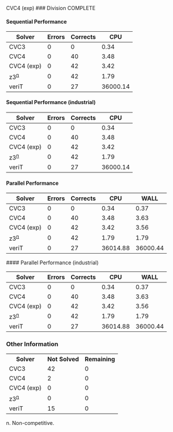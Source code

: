 <td>CVC4 (exp)</td>
</tr>
</table>
### Division COMPLETE
 




#### Sequential Performance
<table id="sequential" class="result sorted">
<thead>
<tr>
<th class="center">Solver</th><th class="center">Errors</th>
<th class="center">Corrects</th>
<th class="center">CPU</th>
</tr>
</thead>
<tr>
<td>CVC3</td>
<td class="right">0</td>
<td class="right">0</td>
<td class="right">0.34</td>
</tr>
<tr>
<td>CVC4</td>
<td class="right">0</td>
<td class="right">40</td>
<td class="right">3.48</td>
</tr>
<tr>
<td>CVC4 (exp)</td>
<td class="right">0</td>
<td class="right">42</td>
<td class="right">3.42</td>
</tr>
<tr>
<td><span class="non-competing-grey">z3<sup><a href="#fn">n</a></sup></span></td>
<td class="right">0</td>
<td class="right">42</td>
<td class="right">1.79</td>
</tr>
<tr>
<td>veriT</td>
<td class="right">0</td>
<td class="right">27</td>
<td class="right">36000.14</td>
</tr>
</table>

#### Sequential Performance (industrial)
<table id="sequentiali" class="result sorted">
<thead>
<tr>
<th class="center">Solver</th><th class="center">Errors</th>
<th class="center">Corrects</th>
<th class="center">CPU</th>
</tr>
</thead>
<tr>
<td>CVC3</td>
<td class="right">0</td>
<td class="right">0</td>
<td class="right">0.34</td>
</tr>
<tr>
<td>CVC4</td>
<td class="right">0</td>
<td class="right">40</td>
<td class="right">3.48</td>
</tr>
<tr>
<td>CVC4 (exp)</td>
<td class="right">0</td>
<td class="right">42</td>
<td class="right">3.42</td>
</tr>
<tr>
<td><span class="non-competing-grey">z3<sup><a href="#fn">n</a></sup></span></td>
<td class="right">0</td>
<td class="right">42</td>
<td class="right">1.79</td>
</tr>
<tr>
<td>veriT</td>
<td class="right">0</td>
<td class="right">27</td>
<td class="right">36000.14</td>
</tr>
</table>

#### Parallel Performance
<table id="parallel" class="result sorted">
<thead>
<tr>
<th class="center">Solver</th><th class="center">Errors</th>
<th class="center">Corrects</th>
<th class="center">CPU</th>
<th class="center">WALL</th>
</tr>
</thead>
<tr>
<td>CVC3</td>
<td class="right">0</td>
<td class="right">0</td>
<td class="right">0.34</td>
<td class="right">0.37</td>
</tr>
<tr>
<td>CVC4</td>
<td class="right">0</td>
<td class="right">40</td>
<td class="right">3.48</td>
<td class="right">3.63</td>
</tr>
<tr>
<td>CVC4 (exp)</td>
<td class="right">0</td>
<td class="right">42</td>
<td class="right">3.42</td>
<td class="right">3.56</td>
</tr>
<tr>
<td><span class="non-competing-grey">z3<sup><a href="#fn">n</a></sup></span></td>
<td class="right">0</td>
<td class="right">42</td>
<td class="right">1.79</td>
<td class="right">1.79</td>
</tr>
<tr>
<td>veriT</td>
<td class="right">0</td>
<td class="right">27</td>
<td class="right">36014.88</td>
<td class="right">36000.44</td>
</tr>

</table>
#### Parallel Performance (industrial)
<table id="paralleli" class="result sorted">
<thead>
<tr>
<th class="center">Solver</th><th class="center">Errors</th>
<th class="center">Corrects</th>
<th class="center">CPU</th>
<th class="center">WALL</th>
</tr>
</thead>
<tr>
<td>CVC3</td>
<td class="right">0</td>
<td class="right">0</td>
<td class="right">0.34</td>
<td class="right">0.37</td>
</tr>
<tr>
<td>CVC4</td>
<td class="right">0</td>
<td class="right">40</td>
<td class="right">3.48</td>
<td class="right">3.63</td>
</tr>
<tr>
<td>CVC4 (exp)</td>
<td class="right">0</td>
<td class="right">42</td>
<td class="right">3.42</td>
<td class="right">3.56</td>
</tr>
<tr>
<td><span class="non-competing-grey">z3<sup><a href="#fn">n</a></sup></span></td>
<td class="right">0</td>
<td class="right">42</td>
<td class="right">1.79</td>
<td class="right">1.79</td>
</tr>
<tr>
<td>veriT</td>
<td class="right">0</td>
<td class="right">27</td>
<td class="right">36014.88</td>
<td class="right">36000.44</td>
</tr>
</table>

### Other Information
<table>
<tr>
<th class="center">Solver</th>
<th class="center">Not Solved</th>
<th class="center">Remaining</th>
</tr>

<tr>
<td>CVC3</td>
<td class="right">42</td>
<td class="right">0</td>
</tr>
<tr>
<td>CVC4</td>
<td class="right">2</td>
<td class="right">0</td>
</tr>
<tr>
<td>CVC4 (exp)</td>
<td class="right">0</td>
<td class="right">0</td>
</tr>
<tr>
<td><span class="non-competing-grey">z3<sup><a href="#fn">n</a></sup></span></td>
<td class="right">0</td>
<td class="right">0</td>
</tr>
<tr>
<td>veriT</td>
<td class="right">15</td>
<td class="right">0</td>
</tr>
</table>

<span id="fn"> n. Non-competitive.</span>
